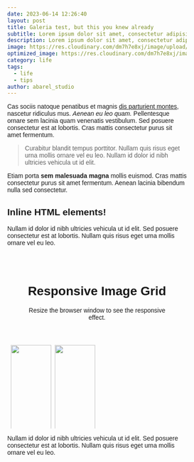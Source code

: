 ```yaml
---
date: 2023-06-14 12:26:40
layout: post
title: Galeria test, but this you knew already
subtitle: Lorem ipsum dolor sit amet, consectetur adipisicing elit.
description: Lorem ipsum dolor sit amet, consectetur adipisicing elit, sed do eiusmod tempor incididunt ut labore et dolore magna aliqua.
image: https://res.cloudinary.com/dm7h7e8xj/image/upload/v1559825145/theme16_o0seet.jpg
optimized_image: https://res.cloudinary.com/dm7h7e8xj/image/upload/c_scale,w_380/v1559825145/theme16_o0seet.jpg
category: life
tags:
  - life
  - tips
author: abarel_studio
---
```


Cas sociis natoque penatibus et magnis <a href="#">dis parturient montes</a>, nascetur ridiculus mus. *Aenean eu leo quam.* Pellentesque ornare sem lacinia quam venenatis vestibulum. Sed posuere consectetur est at lobortis. Cras mattis consectetur purus sit amet fermentum.

> Curabitur blandit tempus porttitor. Nullam quis risus eget urna mollis ornare vel eu leo. Nullam id dolor id nibh ultricies vehicula ut id elit.

Etiam porta **sem malesuada magna** mollis euismod. Cras mattis consectetur purus sit amet fermentum. Aenean lacinia bibendum nulla sed consectetur.

## Inline HTML elements!


Nullam id dolor id nibh ultricies vehicula ut id elit. Sed posuere consectetur est at lobortis. Nullam quis risus eget urna mollis ornare vel eu leo.

<style>
* {
  box-sizing: border-box;
}

body {
  margin: 0;
  font-family: Arial;
}

.header {
  text-align: center;
  padding: 32px;
}

.row {
  display: -ms-flexbox; /* IE10 */
  display: flex;
  -ms-flex-wrap: wrap; /* IE10 */
  flex-wrap: wrap;
  padding: 0 4px;
}

/* Create four equal columns that sits next to each other */
.column {
  -ms-flex: 25%; /* IE10 */
  flex: 25%;
  max-width: 25%;
  padding: 0 4px;
}

.column img {
  margin-top: 8px;
  vertical-align: middle;
  width: 100%;
}

/* Responsive layout - makes a two column-layout instead of four columns */
@media screen and (max-width: 800px) {
  .column {
    -ms-flex: 50%;
    flex: 50%;
    max-width: 50%;
  }
}

/* Responsive layout - makes the two columns stack on top of each other instead of next to each other */
@media screen and (max-width: 600px) {
  .column {
    -ms-flex: 100%;
    flex: 100%;
    max-width: 100%;
  }
}
</style>
<body>

<!-- Header -->
<div class="header">
  <h1>Responsive Image Grid</h1>
  <p>Resize the browser window to see the responsive effect.</p>
</div>

<!-- Photo Grid -->
<div class="row"> 
  <div class="column">
    <img src="https://www.w3schools.com/w3images/wedding.jpg" style="width:100%">
    <img src="https://www.w3schools.com/w3images/rocks.jpg" style="width:100%">
    <img src="https://www.w3schools.com/w3images/falls2.jpg" style="width:100%">
    <img src="https://www.w3schools.com/w3images/paris.jpg" style="width:100%">
    <img src="https://www.w3schools.com/w3images/nature.jpg" style="width:100%">
    <img src="https://www.w3schools.com/w3images/mist.jpg" style="width:100%">
    <img src="https://www.w3schools.com/w3images/paris.jpg" style="width:100%">
  </div>
  <div class="column">
    <img src="https://www.w3schools.com/w3images/underwater.jpg" style="width:100%">
    <img src="https://www.w3schools.com/w3images/ocean.jpg" style="width:100%">
    <img src="https://www.w3schools.com/w3images/wedding.jpg" style="width:100%">
    <img src="https://www.w3schools.com/w3images/mountainskies.jpg" style="width:100%">
    <img src="https://www.w3schools.com/w3images/rocks.jpg" style="width:100%">
    <img src="https://www.w3schools.com/w3images/underwater.jpg" style="width:100%">
  </div>  
</div>


Nullam id dolor id nibh ultricies vehicula ut id elit. Sed posuere consectetur est at lobortis. Nullam quis risus eget urna mollis ornare vel eu leo.
